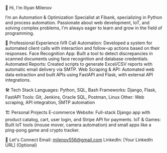 👋 Hi, I'm Iliyan Milenov

I’m an Automation & Optimization Specialist at Fibank, specializing in Python and process automation. Passionate about web development, IoT, and solving complex problems, I'm always eager to learn and grow in the field of programming.

💼 Professional Experience
IVR Call Automation: Developed a system for automated client calls with interaction and follow-up actions based on their responses.
Face Recognition App: Built a tool to detect discrepancies in scanned documents using face recognition and database credentials.
Automated Reports: Created scripts to generate Excel/CSV reports with automatic email delivery via SMTP.
Web Scraping & API: Automated web data extraction and built APIs using FastAPI and Flask, with external API integrations.

🛠️ Tech Stack
Languages: Python, SQL, Bash
Frameworks: Django, Flask, FastAPI
Tools: Git, Jenkins, Oracle SQL, Postman, Linux
Other: Web scraping, API integration, SMTP automation

🏗️ Personal Projects
E-commerce Website: Full-stack Django app with product catalog, cart, user login, and Stripe API for payments.
IoT & Games: Built IoT tools (mouse mover, camera automation) and small apps like a ping-pong game and crypto tracker.

🤝 Let's Connect
Email: milenov556@gmail.com
LinkedIn: [Your LinkedIn URL] (Optional)
